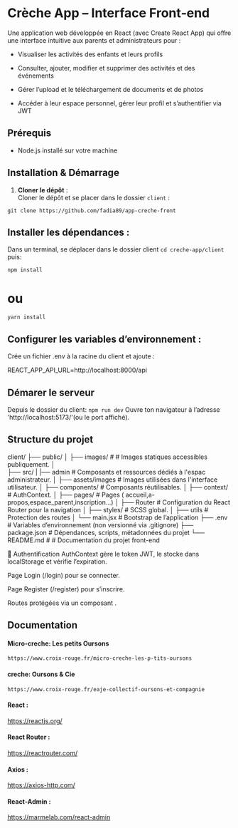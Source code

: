 # Crèche App – Interface Front‑end

Une application web développée en React (avec Create React App) qui offre une interface intuitive aux parents et administrateurs pour :

- Visualiser les activités des enfants et leurs profils

- Consulter, ajouter, modifier et supprimer des activités et des événements

- Gérer l’upload et le téléchargement de documents et de photos

- Accéder à leur espace personnel, gérer leur profil et s’authentifier via JWT

## Prérequis

- Node.js installé sur votre machine

## Installation & Démarrage

1. **Cloner le dépôt**  :  
   Cloner le dépôt et se placer dans le dossier `client` :  
   
```git clone https://github.com/fadia89/app-creche-front```
  
## Installer les dépendances :
Dans un terminal, se déplacer dans le dossier client  ```cd creche-app/client``` puis:

```npm install```
# ou

```yarn install```

## Configurer les variables d’environnement :
Crée un fichier .env à la racine du client et ajoute :

REACT_APP_API_URL=http://localhost:8000/api


## Démarer le serveur
Depuis le dossier du client:
```npm run dev```
Ouvre ton navigateur à l’adresse 'http://localhost:5173/'(ou le port affiché).

## Structure du projet

client/
├── public/
│   ├── images/            #  # Images statiques accessibles publiquement.
│  
├── src/
|   |── admin              # Composants et ressources dédiés à l'espac administrateur.
│   ├── assets/images      # Images utilisées dans l'interface utilisateur.
│   ├── components/        # Composants réutilisables.
│   ├── context/           # AuthContext.
│   ├── pages/             # Pages ( accueil,a-propos,espace_parent,inscription...)
│   ├── Router             # Configuration du React Router pour la navigation
│   ├── styles/            # SCSS global.
│   ├── utils              # Protection des routes
│   └── main.jsx           # Bootstrap de l’application
├── .env                   # Variables d’environnement (non versionné via .gitignore)
├── package.json           # Dépendances, scripts, métadonnées du projet
└── README.md              # # Documentation du projet front-end

🔑 Authentification
AuthContext gère le token JWT, le stocke dans localStorage et vérifie l’expiration.

Page Login (/login) pour se connecter.

Page Register (/register) pour s’inscrire.

Routes protégées via un composant <ProtectedRoute>.

## Documentation

#### Micro-creche: Les petits Oursons
    https://www.croix-rouge.fr/micro-creche-les-p-tits-oursons
 
#### creche: Oursons & Cie 
    https://www.croix-rouge.fr/eaje-collectif-oursons-et-compagnie

#### React : 
https://reactjs.org/

#### React Router : 
https://reactrouter.com/

#### Axios : 
https://axios-http.com/

#### React‑Admin  :
https://marmelab.com/react-admin






